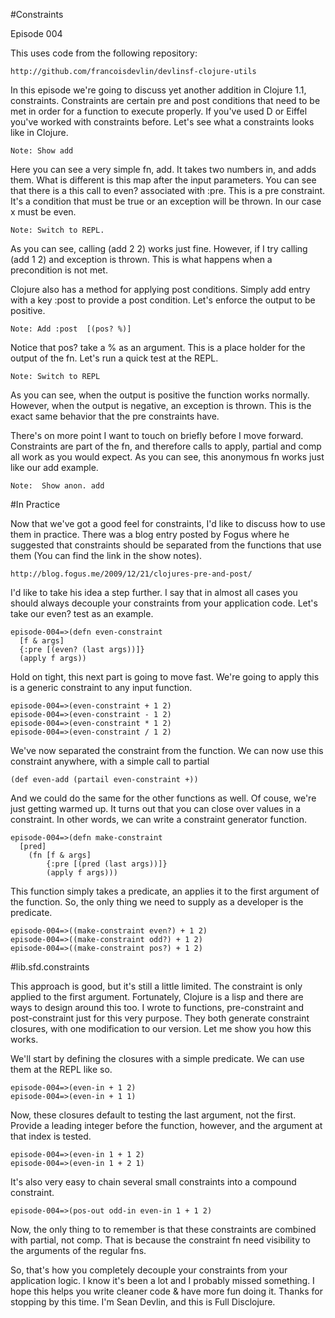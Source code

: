 #Constraints

Episode 004

This uses code from the following repository:

	http://github.com/francoisdevlin/devlinsf-clojure-utils
	
In this episode we're going to discuss yet another addition in Clojure 1.1, constraints.  Constraints
are certain pre and post conditions that need to be met in order for a function to execute properly.  If 
you've used D or Eiffel you've worked with constraints before.  Let's see what a constraints looks like
in Clojure.

	Note: Show add
	
Here you can see a very simple fn, add.  It takes two numbers in, and adds them.  What is different is 
this map after the input parameters.  You can see that there is a this call to even? associated with
:pre.  This is a pre constraint.  It's a condition that must be true or an exception will be thrown. In
our case x must be even.

	Note: Switch to REPL.
	
As you can see, calling (add 2 2) works just fine.  However, if I try calling (add 1 2) and exception is
thrown.  This is what happens when a precondition is not met.

Clojure also has a method for applying post conditions.  Simply add entry with a key :post to provide a 
post condition.  Let's enforce the output to be positive.

	Note: Add :post  [(pos? %)]
	
Notice that pos? take a % as an argument.  This is a place holder for the output of the fn.  Let's run a
quick test at the REPL.  

	Note: Switch to REPL
	
As you can see, when the output is positive the function works normally.  However, when the output is 
negative, an exception is thrown.  This is the exact same behavior that the pre constraints have.

There's on more point I want to touch on briefly before I move forward.  Constraints are part of the 
fn, and therefore calls to apply, partial and comp all work as you would expect.  As you can see, this
anonymous fn works just like our add example.

	Note:  Show anon. add

#In Practice

Now that we've got a good feel for constraints, I'd like to discuss how to use them in practice.  There
was a blog entry posted by Fogus where he suggested that constraints should be separated from the functions
that use them (You can find the link in the show notes).

	http://blog.fogus.me/2009/12/21/clojures-pre-and-post/

  I'd like to take his idea a step further.  I say that in almost all cases you should always decouple your
constraints from your application code.  Let's take our even? test as an example.

	episode-004=>(defn even-constraint
	  [f & args]
	  {:pre [(even? (last args))]}
	  (apply f args))
	
Hold on tight, this next part is going to move fast.  We're going to apply this is a generic constraint 
to any input function.

	episode-004=>(even-constraint + 1 2)
	episode-004=>(even-constraint - 1 2)
	episode-004=>(even-constraint * 1 2)
	episode-004=>(even-constraint / 1 2)
	
We've now separated the constraint from the function.  We can now use this constraint anywhere, with a simple
call to partial

	(def even-add (partail even-constraint +))
	
And we could do the same for the other functions as well.  Of couse, we're just getting warmed up.  It turns out
that you can close over values in a constraint.  In other words, we can write a constraint generator function.

	episode-004=>(defn make-constraint
  	  [pred]
  		(fn [f & args]
    		{:pre [(pred (last args))]}
    		(apply f args)))

This function simply takes a predicate, an applies it to the first argument of the function.  So, the only thing we
need to supply as a developer is the predicate.

	episode-004=>((make-constraint even?) + 1 2)
	episode-004=>((make-constraint odd?) + 1 2)
	episode-004=>((make-constraint pos?) + 1 2)

#lib.sfd.constraints

This approach is good, but it's still a little limited.  The constraint is only applied to the first argument.  Fortunately, 
Clojure is a lisp and there are ways to design around this too.  I wrote to functions, pre-constraint and post-constraint just
for this very purpose.  They both generate constraint closures, with one modification to our version.  Let me show you how 
this works.  

We'll start by defining the closures with a simple predicate.  We can use them at the REPL like so.

	episode-004=>(even-in + 1 2)
	episode-004=>(even-in + 1 1)
	
Now, these closures default to testing the last argument, not the first.  Provide a leading integer before the function, however, 
and the argument at that index is tested.
	
	episode-004=>(even-in 1 + 1 2)
	episode-004=>(even-in 1 + 2 1)
	
It's also very easy to chain several small constraints into a compound constraint.

	episode-004=>(pos-out odd-in even-in 1 + 1 2)

Now, the only thing to to remember is that these constraints are combined with partial, not comp.  That is because the
constraint fn need visibility to the arguments of the regular fns.
	
So, that's how you completely decouple your constraints from your application logic.  I know it's been a lot and I probably 
missed something.	I hope this helps you write cleaner code & have more fun doing it.  Thanks for stopping by this time.  I'm
Sean Devlin, and this is Full Disclojure.